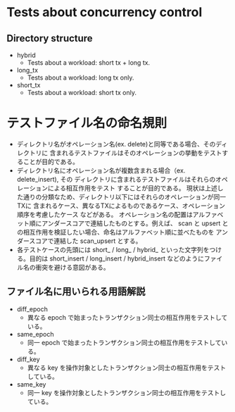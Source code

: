 # Tests about concurrency control

## Directory structure
- hybrid
  - Tests about a workload: short tx + long tx.
- long_tx
  - Tests about a workload: long tx only.
- short_tx
  - Tests about a workload: short tx only.

# テストファイル名の命名規則

- ディレクトリ名がオペレーション名(ex. delete)と同等である場合、そのディレクトリに
含まれるテストファイルはそのオペレーションの挙動をテストすることが目的である。
- ディレクトリ名にオペレーション名が複数含まれる場合（ex. delete_insert), その
ディレクトリに含まれるテストファイルはそれらのオペレーションによる相互作用をテスト
することが目的である。
現状は上述した通りの分類なため、ディレクトリ以下にはそれらのオペレーションが同一TXに
含まれるケース、異なるTXによるものであるケース、オペレーション順序を考慮したケース
などがある。
オペレーション名の配置はアルファベット順にアンダースコアで連結したものとする。例えば、
scan と upsert との相互作用を検証したい場合、命名はアルファベット順に並べたものを
アンダースコアで連結した scan_upsert とする。
- 各テストケースの先頭には short_ / long_ / hybrid_ といった文字列をつける。目的は short_insert /
long_insert / hybrid_insert などのようにファイル名の衝突を避ける意図がある。

## ファイル名に用いられる用語解説

- diff_epoch
  - 異なる epoch で始まったトランザクション同士の相互作用をテストしている。
- same_epoch
  - 同一 epoch で始まったトランザクション同士の相互作用をテストしている。
- diff_key
  - 異なる key を操作対象としたトランザクション同士の相互作用をテストしている。
- same_key
  - 同一 key を操作対象としたトランザクション同士の相互作用をテストしている。